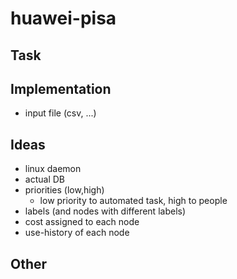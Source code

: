 # huawei-pisa

## Task

## Implementation
* input file (csv, ...)

## Ideas
* linux daemon
* actual DB
* priorities (low,high)
    * low priority to automated task, high to people
* labels (and nodes with different labels)
* cost assigned to each node
* use-history of each node

## Other

